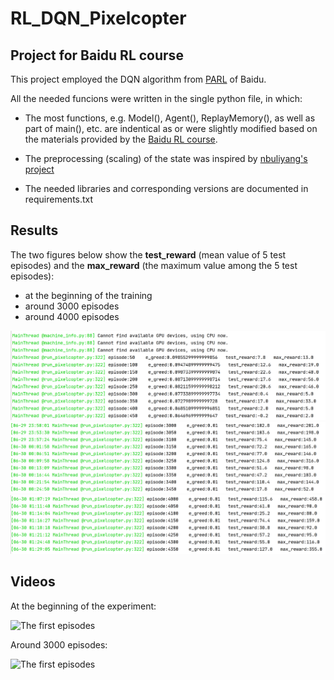 # RL_DQN_Pixelcopter
## Project for Baidu RL course

This project employed the DQN algorithm from [PARL](https://github.com/PaddlePaddle/PARL) of Baidu.

All the needed funcions were written in the single python file, in which:
- The most functions, e.g. Model(), Agent(), ReplayMemory(), as well as part of main(), etc. are indentical as or were slightly modified based on the materials provided by the [Baidu RL course](https://aistudio.baidu.com/aistudio/education/group/info/1335).

- The preprocessing (scaling) of the state was inspired by [nbuliyang's project](https://github.com/nbuliyang/RL)

- The needed libraries and corresponding versions are documented in requirements.txt

## Results
The two figures below show the **test_reward** (mean value of 5 test episodes) and the **max_reward** (the maximum value among the 5 test episodes): 
- at the beginning of the training  
- around 3000 episodes  
- around 4000 episodes  

![The first episodes](./assets/1_first_episodes.PNG)
![The first episodes](./assets/2_3000plus_episodes.PNG)
![The first episodes](./assets/3_4000plus_episodes.PNG)



## Videos
At the beginning of the experiment:  

![The first episodes](./assets/start.gif)

Around 3000 episodes:  

![The first episodes](./assets/trained.gif)